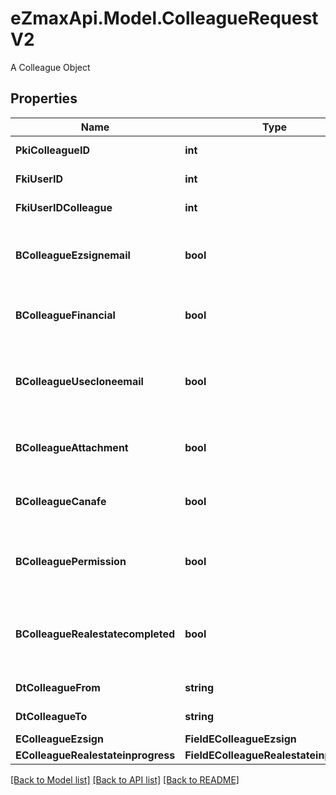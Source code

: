 # eZmaxApi.Model.ColleagueRequestV2
A Colleague Object

## Properties

Name | Type | Description | Notes
------------ | ------------- | ------------- | -------------
**PkiColleagueID** | **int** | The unique ID of the Colleague | [optional] 
**FkiUserID** | **int** | The unique ID of the User | 
**FkiUserIDColleague** | **int** | The unique ID of the User | 
**BColleagueEzsignemail** | **bool** | Whether the email can be used by the cloning user in Ezsign | 
**BColleagueFinancial** | **bool** | Whether the cloning user has access to the financial | 
**BColleagueUsecloneemail** | **bool** | Whether the cloning user has access to the cloned user email to send communications | 
**BColleagueAttachment** | **bool** | Whether the cloning user has access to the attachment | 
**BColleagueCanafe** | **bool** | Whether the cloning user has access to canafe | 
**BColleaguePermission** | **bool** | Whether the cloning user copies the permission of the cloned user | 
**BColleagueRealestatecompleted** | **bool** | Whether if the cloning user has access to the completed folders in real estate | 
**DtColleagueFrom** | **string** | The from of the Colleague | [optional] 
**DtColleagueTo** | **string** | The to of the Colleague | [optional] 
**EColleagueEzsign** | **FieldEColleagueEzsign** |  | 
**EColleagueRealestateinprogress** | **FieldEColleagueRealestateinprogess** |  | 

[[Back to Model list]](../README.md#documentation-for-models) [[Back to API list]](../README.md#documentation-for-api-endpoints) [[Back to README]](../README.md)


